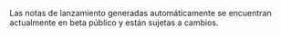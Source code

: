 Las notas de lanzamiento generadas automáticamente se encuentran actualmente en beta público y están sujetas a cambios.
